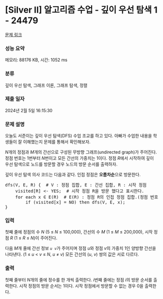 # [Silver II] 알고리즘 수업 - 깊이 우선 탐색 1 - 24479 

[문제 링크](https://www.acmicpc.net/problem/24479) 

### 성능 요약

메모리: 88176 KB, 시간: 1052 ms

### 분류

깊이 우선 탐색, 그래프 이론, 그래프 탐색, 정렬

### 제출 일자

2024년 2월 5일 16:15:30

### 문제 설명

<p>오늘도 서준이는 깊이 우선 탐색(DFS) 수업 조교를 하고 있다. 아빠가 수업한 내용을 학생들이 잘 이해했는지 문제를 통해서 확인해보자.</p>

<p><em>N</em>개의 정점과 <em>M</em>개의 간선으로 구성된 무방향 그래프(undirected graph)가 주어진다. 정점 번호는 1번부터 <em>N</em>번이고 모든 간선의 가중치는 1이다. 정점 <i>R</i>에서 시작하여 깊이 우선 탐색으로 노드를 방문할 경우 노드의 방문 순서를 출력하자.</p>

<p>깊이 우선 탐색 의사 코드는 다음과 같다. 인접 정점은 <strong>오름차순</strong>으로 방문한다.</p>

<pre>dfs(V, E, R) {  # V : 정점 집합, E : 간선 집합, R : 시작 정점
    visited[R] <- YES;  # 시작 정점 R을 방문 했다고 표시한다.
    for each x ∈ E(R)  # E(R) : 정점 R의 인접 정점 집합.(정점 번호를 <strong>오름차순</strong>으로 방문한다)
        if (visited[x] = NO) then dfs(V, E, x);
}</pre>

### 입력 

 <p>첫째 줄에 정점의 수 <em>N</em> (5 ≤ <em>N</em> ≤ 100,000), 간선의 수 <em>M</em> (1 ≤ <em>M</em> ≤ 200,000), 시작 정점 <em>R</em> (1 ≤ <em>R</em> ≤ <em>N</em>)이 주어진다.</p>

<p>다음 <em>M</em>개 줄에 간선 정보 <code><em>u</em> <em>v</em></code>가 주어지며 정점 <em>u</em>와 정점 <em>v</em>의 가중치 1인 양방향 간선을 나타낸다. (1 ≤ <em>u</em> < <em>v</em> ≤ <em>N</em>, <em>u</em> ≠ <em>v</em>) 모든 간선의 (<em>u</em>, <em>v</em>) 쌍의 값은 서로 다르다.</p>

### 출력 

 <p>첫째 줄부터 <em>N</em>개의 줄에 정수를 한 개씩 출력한다. <em>i</em>번째 줄에는 정점 <em>i</em>의 방문 순서를 출력한다. 시작 정점의 방문 순서는 1이다. 시작 정점에서 방문할 수 없는 경우 0을 출력한다.</p>

